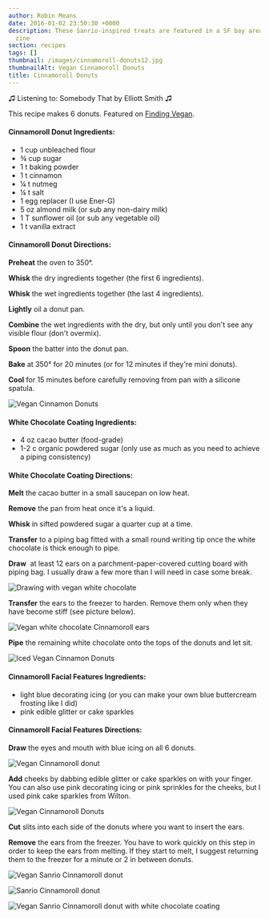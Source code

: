 ```yaml
---
author: Robin Means
date: 2016-01-02 23:50:30 +0000
description: These Sanrio-inspired treats are featured in a SF bay area dessert cafe
  zine
section: recipes
tags: []
thumbnail: /images/cinnamoroll-donuts12.jpg
thumbnailAlt: Vegan Cinnamoroll Donuts
title: Cinnamoroll Donuts
---
```


♫&nbsp;Listening to: Somebody That by Elliott Smith ♫

This recipe makes 6 donuts. Featured on [Finding Vegan](http://www.findingvegan.com/cinnamoroll-donuts/).

#### Cinnamoroll Donut Ingredients:

- 1 cup unbleached flour
- ¾ cup sugar
- 1 t baking powder
- 1 t cinnamon
- ¼ t nutmeg
- ¼ t salt
- 1 egg replacer (I use Ener-G)
- 5 oz almond milk (or sub any non-dairy milk)
- 1 T sunflower oil (or sub any vegetable oil)
- 1 t vanilla extract

#### Cinnamoroll Donut Directions:

**Preheat** the oven to 350°.

**Whisk** the dry ingredients together (the first 6 ingredients).

**Whisk** the wet ingredients together (the last 4 ingredients).

**Lightly** oil a donut pan.

**Combine** the wet ingredients with the dry, but only until you don't see any visible flour (don't overmix).

**Spoon** the batter into the donut pan.

**Bake** at 350° for 20 minutes (or for 12 minutes if they're mini donuts).

**Cool** for 15 minutes before carefully removing from pan with a silicone spatula.

![Vegan Cinnamon Donuts](/images/cinnamoroll-donuts2.jpg)



#### White Chocolate Coating Ingredients:

- 4 oz cacao butter (food-grade)
- 1-2 c organic powdered sugar (only use as much as you need to achieve a piping consistency)

#### White Chocolate Coating Directions:

**Melt** the cacao butter in a small saucepan on low heat.

**Remove** the pan from heat once it's a liquid.

**Whisk** in sifted powdered sugar a quarter cup at a time.

**Transfer** to a piping bag fitted with a small round writing tip once the white chocolate is thick enough to pipe.

**Draw** &nbsp;at least 12 ears on a parchment-paper-covered cutting board with piping bag. I usually draw a few more than I will need in case some break.

![Drawing with vegan white chocolate](/images/cinnamoroll-donuts1.jpg)

**Transfer** the ears to the freezer to harden. Remove them only when they have become stiff (see picture below).

![Vegan white chocolate Cinnamoroll ears](/images/cinnamoroll-donuts3.jpg)

**Pipe** the remaining white chocolate onto the tops of the donuts and let sit.

![Iced Vegan Cinnamon Donuts](/images/cinnamoroll-donuts4.jpg)



#### Cinnamoroll Facial Features Ingredients:

- light blue decorating icing (or you can make your own blue buttercream frosting like I did)
- pink edible glitter or cake sparkles

#### Cinnamoroll Facial Features Directions:

**Draw** the eyes and mouth with blue icing on all 6 donuts.

![Vegan Cinnamoroll donut](/images/cinnamoroll-donuts6.jpg)

**Add** cheeks by dabbing edible glitter or cake sparkles on with your finger. You can also use pink decorating icing or pink sprinkles for the cheeks, but I used pink cake sparkles from Wilton.

![Vegan Cinnamoroll Donuts](/images/cinnamoroll-donuts12.jpg)

**Cut** slits into each side of the donuts where you want to insert the ears.

**Remove** the ears from the freezer. You have to work quickly on this step in order to keep the ears from melting. If they start to melt, I suggest returning them to the freezer for a minute or 2 in between donuts.

![Vegan Sanrio Cinnamoroll donut](/images/cinnamoroll-donuts9.jpg)

![Sanrio Cinnamoroll donut](/images/cinnamoroll-donuts10.jpg)

![Vegan Sanrio Cinnamoroll donut with white chocolate coating](/images/cinnamoroll-donuts8.jpg)

